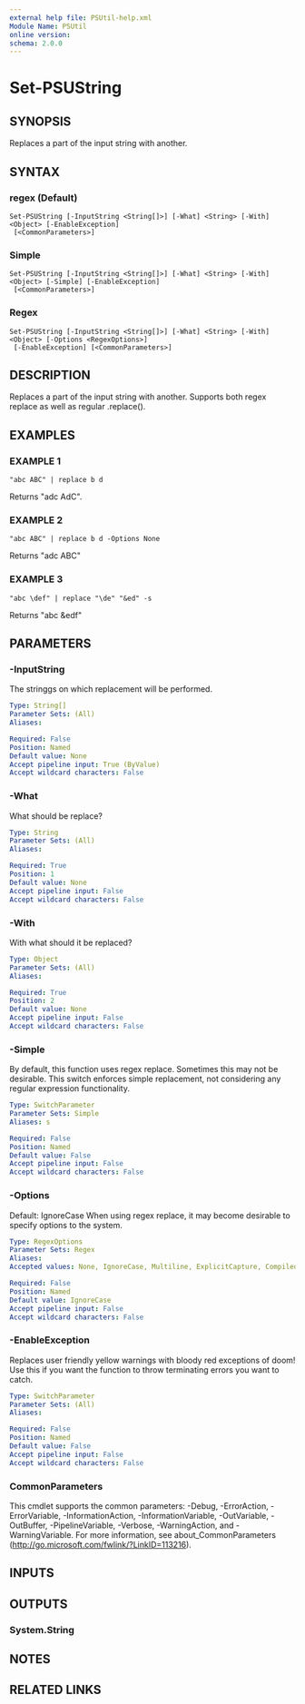 ```yaml
---
external help file: PSUtil-help.xml
Module Name: PSUtil
online version:
schema: 2.0.0
---
```


# Set-PSUString

## SYNOPSIS
Replaces a part of the input string with another.

## SYNTAX

### regex (Default)
```
Set-PSUString [-InputString <String[]>] [-What] <String> [-With] <Object> [-EnableException]
 [<CommonParameters>]
```

### Simple
```
Set-PSUString [-InputString <String[]>] [-What] <String> [-With] <Object> [-Simple] [-EnableException]
 [<CommonParameters>]
```

### Regex
```
Set-PSUString [-InputString <String[]>] [-What] <String> [-With] <Object> [-Options <RegexOptions>]
 [-EnableException] [<CommonParameters>]
```

## DESCRIPTION
Replaces a part of the input string with another.
Supports both regex replace as well as regular .replace().

## EXAMPLES

### EXAMPLE 1
```
"abc ABC" | replace b d
```

Returns "adc AdC".

### EXAMPLE 2
```
"abc ABC" | replace b d -Options None
```

Returns "adc ABC"

### EXAMPLE 3
```
"abc \def" | replace "\de" "&ed" -s
```

Returns "abc &edf"

## PARAMETERS

### -InputString
The stringgs on which replacement will be performed.

```yaml
Type: String[]
Parameter Sets: (All)
Aliases:

Required: False
Position: Named
Default value: None
Accept pipeline input: True (ByValue)
Accept wildcard characters: False
```

### -What
What should be replace?

```yaml
Type: String
Parameter Sets: (All)
Aliases:

Required: True
Position: 1
Default value: None
Accept pipeline input: False
Accept wildcard characters: False
```

### -With
With what should it be replaced?

```yaml
Type: Object
Parameter Sets: (All)
Aliases:

Required: True
Position: 2
Default value: None
Accept pipeline input: False
Accept wildcard characters: False
```

### -Simple
By default, this function uses regex replace.
Sometimes this may not be desirable.
This switch enforces simple replacement, not considering any regular expression functionality.

```yaml
Type: SwitchParameter
Parameter Sets: Simple
Aliases: s

Required: False
Position: Named
Default value: False
Accept pipeline input: False
Accept wildcard characters: False
```

### -Options
Default: IgnoreCase
When using regex replace, it may become desirable to specify options to the system.

```yaml
Type: RegexOptions
Parameter Sets: Regex
Aliases:
Accepted values: None, IgnoreCase, Multiline, ExplicitCapture, Compiled, Singleline, IgnorePatternWhitespace, RightToLeft, ECMAScript, CultureInvariant

Required: False
Position: Named
Default value: IgnoreCase
Accept pipeline input: False
Accept wildcard characters: False
```

### -EnableException
Replaces user friendly yellow warnings with bloody red exceptions of doom!
Use this if you want the function to throw terminating errors you want to catch.

```yaml
Type: SwitchParameter
Parameter Sets: (All)
Aliases:

Required: False
Position: Named
Default value: False
Accept pipeline input: False
Accept wildcard characters: False
```

### CommonParameters
This cmdlet supports the common parameters: -Debug, -ErrorAction, -ErrorVariable, -InformationAction, -InformationVariable, -OutVariable, -OutBuffer, -PipelineVariable, -Verbose, -WarningAction, and -WarningVariable. For more information, see about_CommonParameters (http://go.microsoft.com/fwlink/?LinkID=113216).

## INPUTS

## OUTPUTS

### System.String
## NOTES

## RELATED LINKS
